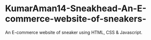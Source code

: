 # KumarAman14-Sneakhead-An-E-commerce-website-of-sneakers-
An E-commerce website of sneaker using HTML, CSS &amp; Javascript.
